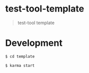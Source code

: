 # test-tool-template

> test-tool template

# Development

```bash
$ cd template

$ karma start
```
